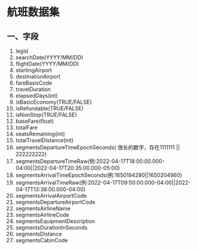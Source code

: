 # 航班数据集

## 一、字段

1. legId
2. searchDate(YYYY/MM/DD)
3. flightDate(YYYY/MM/DD)
4. startingAirport
5. destinationAirport
6. fareBasisCode
7. travelDuration
8. elapsedDays(int)
9. isBasicEconomy(TRUE/FALSE)
10. isRefundable(TRUE/FALSE)
11. isNonStop(TRUE/FALSE)
12. baseFare(float)
13. totalFare
14. seatsRemaining(int)
15. totalTravelDistance(int)
16. segmentsDepartureTimeEpochSeconds( 很长的数字，存在1111111 || 222222222)
17. segmentsDepartureTimeRaw(例:2022-04-17T18:00:00.000-04:00||2022-04-17T20:35:00.000-05:00)
18. segmentsArrivalTimeEpochSeconds(例:1650194280||1650204960)
19. segmentsArrivalTimeRaw(例:2022-04-17T09:50:00.000-04:00||2022-04-17T13:38:00.000-04:00)
20. segmentsArrivalAirportCode
21. segmentsDepartureAirportCode
22. segmentsAirlineName
23. segmentsAirlineCode
24. segmentsEquipmentDescription
25. segmentsDurationInSeconds
26. segmentsDistance
27. segmentsCabinCode